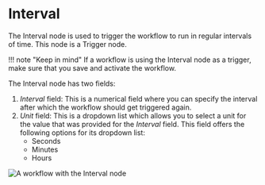 # Interval

The Interval node is used to trigger the workflow to run in regular intervals of time. This node is a Trigger node.

!!! note "Keep in mind"
    If a workflow is using the Interval node as a trigger, make sure that you save and activate the workflow.


The Interval node has two fields:
1. *Interval* field: This is a numerical field where you can specify the interval after which the workflow should get triggered again.
2. *Unit* field: This is a dropdown list which allows you to select a unit for the value that was provided for the *Interval* field. This field offers the following options for its dropdown list:
    - Seconds
    - Minutes
    - Hours

![A workflow with the Interval node](/_images/integrations/builtin/core-nodes/interval/workflow.png)




